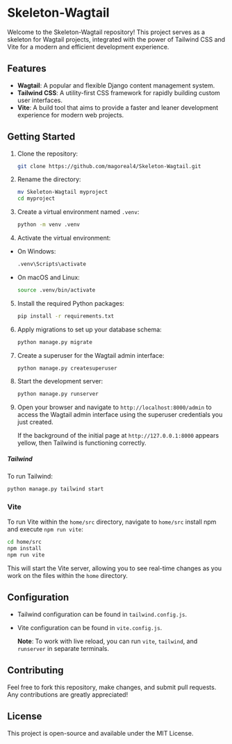 # Skeleton-Wagtail

Welcome to the Skeleton-Wagtail repository! This project serves as a skeleton for Wagtail projects, integrated with the power of Tailwind CSS and Vite for a modern and efficient development experience.

## Features

- **Wagtail**: A popular and flexible Django content management system.
- **Tailwind CSS**: A utility-first CSS framework for rapidly building custom user interfaces.
- **Vite**: A build tool that aims to provide a faster and leaner development experience for modern web projects.

## Getting Started

1. Clone the repository:
   
   ```bash
   git clone https://github.com/magoreal4/Skeleton-Wagtail.git
   ```

2. Rename the directory:
   
   ```bash
   mv Skeleton-Wagtail myproject
   cd myproject
   ```

3. Create a virtual environment named `.venv`:
   
   ```bash
   python -m venv .venv
   ```

4. Activate the virtual environment:
- On Windows:
  
  ```bash
  .venv\Scripts\activate
  ```

- On macOS and Linux:
  
  ```bash
  source .venv/bin/activate
  ```
5. Install the required Python packages:
   
   ```bash
   pip install -r requirements.txt
   ```

6. Apply migrations to set up your database schema:
   
   ```bash
   python manage.py migrate
   ```

7. Create a superuser for the Wagtail admin interface:
   
   ```bash
   python manage.py createsuperuser
   ```

8. Start the development server:
   
   ```bash
   python manage.py runserver
   ```

9. Open your browser and navigate to `http://localhost:8000/admin` to access the Wagtail admin interface using the superuser credentials you just created.
   
   If the background of the initial page at `http://127.0.0.1:8000` appears yellow, then Tailwind is functioning correctly.

##### Tailwind

To run Tailwind:

```bash
python manage.py tailwind start
```

### Vite

To run Vite within the `home/src` directory, navigate to `home/src` install npm and execute `npm run vite`:

```bash
cd home/src
npm install
npm run vite
```

This will start the Vite server, allowing you to see real-time changes as you work on the files within the `home` directory.

## Configuration

- Tailwind configuration can be found in `tailwind.config.js`.

- Vite configuration can be found in `vite.config.js`.
  
  **Note**: To work with live reload, you can run `vite`, `tailwind`, and `runserver` in separate terminals.

## Contributing

Feel free to fork this repository, make changes, and submit pull requests. Any contributions are greatly appreciated!

## License

This project is open-source and available under the MIT License.
